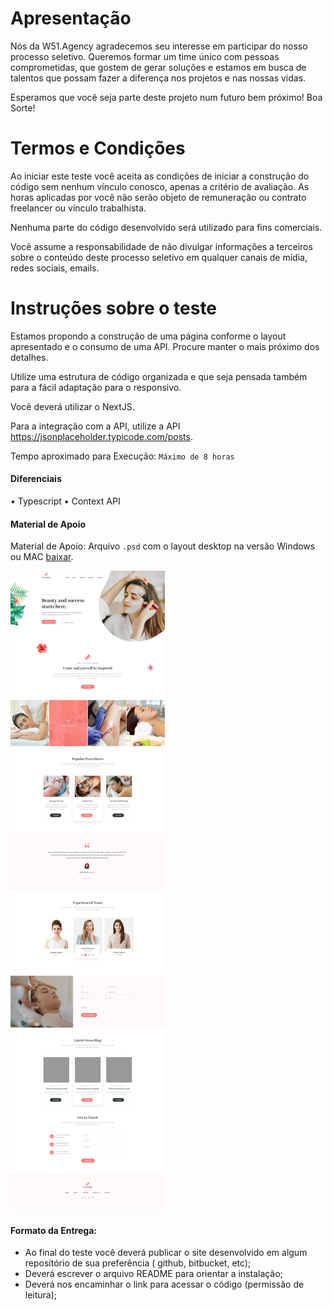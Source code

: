 # Apresentação

Nós da W51.Agency agradecemos seu interesse em participar do nosso processo seletivo.
Queremos formar um time único com pessoas comprometidas, que gostem de gerar soluções e estamos em busca de talentos que possam fazer a diferença nos projetos e nas nossas vidas.

Esperamos que você seja parte deste projeto num futuro bem próximo! Boa Sorte!

# Termos e Condições

Ao iniciar este teste você aceita as condições de iniciar a construção do código sem nenhum vínculo conosco, apenas a critério de avaliação. As horas aplicadas por você não serão objeto de remuneração ou contrato freelancer ou vínculo trabalhista.

Nenhuma parte do código desenvolvido será utilizado para fins comerciais.

Você assume a responsabilidade de não divulgar informações a terceiros sobre o conteúdo deste processo seletivo em qualquer canais de mídia, redes sociais, emails.

# Instruções sobre o teste

Estamos propondo a construção de uma página conforme o layout apresentado e o consumo de uma API. Procure manter o mais próximo dos detalhes.

Utilize uma estrutura de código organizada e que seja pensada também para a fácil adaptação para o responsivo.

Você deverá utilizar o NextJS.

Para a integração com a API, utilize a API https://jsonplaceholder.typicode.com/posts.

Tempo aproximado para Execução: `Máximo de 8 horas`

####  Diferenciais

• Typescript
• Context API

####  Material de Apoio

Material de Apoio: Arquivo `.psd` com o layout desktop na versão Windows ou MAC [baixar](https://drive.google.com/file/d/15q_q8q0-OeVxApRXAJKvWHjaLIjL2fXU/view?usp=sharing).

![layout-desktop](utils/front_SPA_desktop.jpg)

#### Formato da Entrega:

- Ao final do teste você deverá publicar o site desenvolvido em algum repositório de sua preferência ( github, bitbucket, etc);
- Deverá escrever o arquivo README para orientar a instalação;
- Deverá nos encaminhar o link para acessar o código (permissão de leitura);
